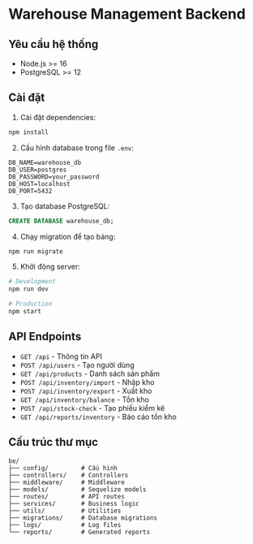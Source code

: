 # Warehouse Management Backend

## Yêu cầu hệ thống
- Node.js >= 16
- PostgreSQL >= 12

## Cài đặt

1. Cài đặt dependencies:
```bash
npm install
```

2. Cấu hình database trong file `.env`:
```
DB_NAME=warehouse_db
DB_USER=postgres
DB_PASSWORD=your_password
DB_HOST=localhost
DB_PORT=5432
```

3. Tạo database PostgreSQL:
```sql
CREATE DATABASE warehouse_db;
```

4. Chạy migration để tạo bảng:
```bash
npm run migrate
```

5. Khởi động server:
```bash
# Development
npm run dev

# Production
npm start
```

## API Endpoints

- `GET /api` - Thông tin API
- `POST /api/users` - Tạo người dùng
- `GET /api/products` - Danh sách sản phẩm
- `POST /api/inventory/import` - Nhập kho
- `POST /api/inventory/export` - Xuất kho
- `GET /api/inventory/balance` - Tồn kho
- `POST /api/stock-check` - Tạo phiếu kiểm kê
- `GET /api/reports/inventory` - Báo cáo tồn kho

## Cấu trúc thư mục

```
be/
├── config/         # Cấu hình
├── controllers/    # Controllers
├── middleware/     # Middleware
├── models/         # Sequelize models
├── routes/         # API routes
├── services/       # Business logic
├── utils/          # Utilities
├── migrations/     # Database migrations
├── logs/           # Log files
└── reports/        # Generated reports
```